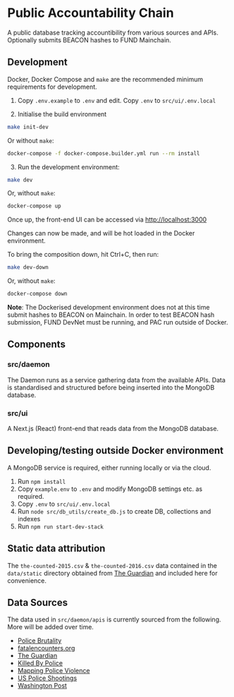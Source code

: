 # Public Accountability Chain

A public database tracking accountibility from various sources and APIs. Optionally submits BEACON hashes to
FUND Mainchain.

## Development

Docker, Docker Compose and `make` are the recommended minimum requirements for development.

1. Copy `.env.example` to `.env` and edit. Copy `.env` to `src/ui/.env.local`

2. Initialise the build environment

```bash 
make init-dev
```

Or without `make`:

```bash 
docker-compose -f docker-compose.builder.yml run --rm install
```

3. Run the development environment:

```bash 
make dev
```

Or, without `make`:

```bash 
docker-compose up
```

Once up, the front-end UI can be accessed via [http://localhost:3000](http://localhost:3000)

Changes can now be made, and will be hot loaded in the Docker environment.

To bring the composition down, hit Ctrl+C, then run:

```bash 
make dev-down
```

Or, without `make`:

```bash 
docker-compose down
```

**Note**: The Dockerised development environment does not at this time submit hashes to BEACON on Mainchain.
In order to test BEACON hash submission, FUND DevNet must be running, and PAC run outside
of Docker.

## Components

### src/daemon

The Daemon runs as a service gathering data from the available APIs. Data is standardised and structured
before being inserted into the MongoDB database.

### src/ui

A Next.js (React) front-end that reads data from the MongoDB database.

## Developing/testing outside Docker environment

A MongoDB service is required, either running locally or via the cloud.

1. Run `npm install`
2. Copy `example.env` to `.env` and modify MongoDB settings etc. as required. 
3. Copy `.env` to `src/ui/.env.local`
4. Run `node src/db_utils/create_db.js` to create DB, collections and indexes
5. Run `npm run start-dev-stack`

## Static data attribution

The `the-counted-2015.csv` & `the-counted-2016.csv` data contained in the `data/static` 
directory obtained from [The Guardian](http://www.theguardian.com/thecounted)
and included here for convenience.

## Data Sources

The data used in `src/daemon/apis` is currently sourced from the following. More will be added over time.

- [Police Brutality](https://github.com/2020PB/police-brutality)
- [fatalencounters.org](https://fatalencounters.org)
- [The Guardian](https://www.theguardian.com/us-news/ng-interactive/2015/jun/01/about-the-counted)
- [Killed By Police](https://killedbypolice.net)
- [Mapping Police Violence](https://mappingpoliceviolence.org)
- [US Police Shootings](https://docs.google.com/spreadsheets/d/1cEGQ3eAFKpFBVq1k2mZIy5mBPxC6nBTJHzuSWtZQSVw)
- [Washington Post](https://raw.githubusercontent.com/washingtonpost/data-police-shootings/master/fatal-police-shootings-data.csv)
